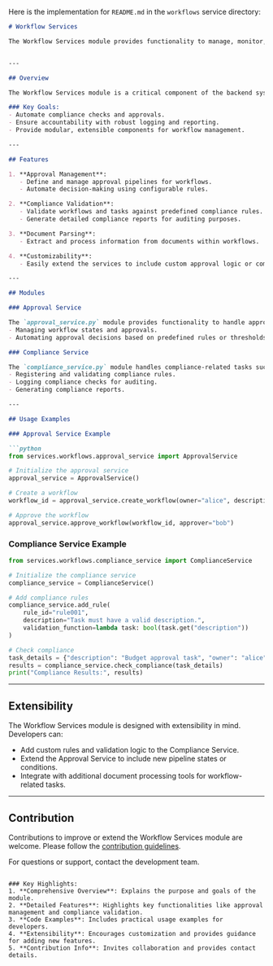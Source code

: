 Here is the implementation for `README.md` in the `workflows` service directory:

```markdown
# Workflow Services

The Workflow Services module provides functionality to manage, monitor, and validate workflows within the Automated Bureaucracy system. This includes managing approval pipelines, ensuring compliance with defined rules, and facilitating document parsing for workflow-related tasks.


---

## Overview

The Workflow Services module is a critical component of the backend system. It ensures that workflows and tasks comply with organizational rules and regulations while providing the flexibility to define and enforce custom logic for approval processes.

### Key Goals:
- Automate compliance checks and approvals.
- Ensure accountability with robust logging and reporting.
- Provide modular, extensible components for workflow management.

---

## Features

1. **Approval Management**:
   - Define and manage approval pipelines for workflows.
   - Automate decision-making using configurable rules.

2. **Compliance Validation**:
   - Validate workflows and tasks against predefined compliance rules.
   - Generate detailed compliance reports for auditing purposes.

3. **Document Parsing**:
   - Extract and process information from documents within workflows.

4. **Customizability**:
   - Easily extend the services to include custom approval logic or compliance rules.

---

## Modules

### Approval Service

The `approval_service.py` module provides functionality to handle approval pipelines for workflows. This includes:
- Managing workflow states and approvals.
- Automating approval decisions based on predefined rules or thresholds.

### Compliance Service

The `compliance_service.py` module handles compliance-related tasks such as:
- Registering and validating compliance rules.
- Logging compliance checks for auditing.
- Generating compliance reports.

---

## Usage Examples

### Approval Service Example

```python
from services.workflows.approval_service import ApprovalService

# Initialize the approval service
approval_service = ApprovalService()

# Create a workflow
workflow_id = approval_service.create_workflow(owner="alice", description="Quarterly budget approval")

# Approve the workflow
approval_service.approve_workflow(workflow_id, approver="bob")
```

### Compliance Service Example

```python
from services.workflows.compliance_service import ComplianceService

# Initialize the compliance service
compliance_service = ComplianceService()

# Add compliance rules
compliance_service.add_rule(
    rule_id="rule001",
    description="Task must have a valid description.",
    validation_function=lambda task: bool(task.get("description"))
)

# Check compliance
task_details = {"description": "Budget approval task", "owner": "alice"}
results = compliance_service.check_compliance(task_details)
print("Compliance Results:", results)
```

---

## Extensibility

The Workflow Services module is designed with extensibility in mind. Developers can:
- Add custom rules and validation logic to the Compliance Service.
- Extend the Approval Service to include new pipeline states or conditions.
- Integrate with additional document processing tools for workflow-related tasks.

---

## Contribution

Contributions to improve or extend the Workflow Services module are welcome. Please follow the [contribution guidelines](../../docs/CONTRIBUTING.md).

For questions or support, contact the development team.
```

### Key Highlights:
1. **Comprehensive Overview**: Explains the purpose and goals of the module.
2. **Detailed Features**: Highlights key functionalities like approval management and compliance validation.
3. **Code Examples**: Includes practical usage examples for developers.
4. **Extensibility**: Encourages customization and provides guidance for adding new features.
5. **Contribution Info**: Invites collaboration and provides contact details.